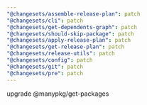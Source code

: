 ```yaml
---
"@changesets/assemble-release-plan": patch
"@changesets/cli": patch
"@changesets/get-dependents-graph": patch
"@changesets/should-skip-package": patch
"@changesets/apply-release-plan": patch
"@changesets/get-release-plan": patch
"@changesets/release-utils": patch
"@changesets/config": patch
"@changesets/git": patch
"@changesets/pre": patch
---
```


upgrade @manypkg/get-packages
